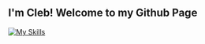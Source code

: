 ## I'm Cleb! Welcome to my Github Page

[![My Skills](https://skillicons.dev/icons?i=powershell,neovim,lua,dotnet)](https://skillicons.dev)

<!--
**cjasaMHC/cjasaMHC** is a ✨ _special_ ✨ repository because its `README.md` (this file) appears on your GitHub profile.

Here are some ideas to get you started:

- 🔭 I’m currently working on ...
- 🌱 I’m currently learning ...
- 👯 I’m looking to collaborate on ...
- 🤔 I’m looking for help with ...
- 💬 Ask me about ...
- 📫 How to reach me: ...
- 😄 Pronouns: ...
- ⚡ Fun fact: ...
-->

